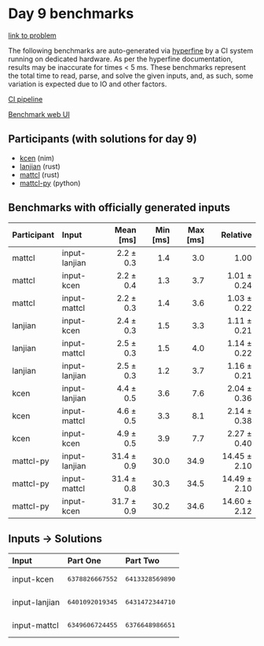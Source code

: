 # Day 9 benchmarks

[link to problem](https://adventofcode.com/2024/day/9)

The following benchmarks are auto-generated via
[hyperfine](https://github.com/sharkdp/hyperfine) by a CI system running on
dedicated hardware. As per the hyperfine documentation, results may be
inaccurate for times < 5 ms. These benchmarks represent the total time to read,
parse, and solve the given inputs, and, as such, some variation is expected due
to IO and other factors.

[CI pipeline](http://ci.papercode.net:8080/teams/main/pipelines/aoc2024)

[Benchmark web UI](https://aoc.ancalagon.black)


## Participants (with solutions for day 9)

- [kcen](https://github.com/kcen/aoc2024) (nim)
- [lanjian](https://github.com/lanjian/aoc-2024) (rust)
- [mattcl](https://github.com/mattcl/aoc2024) (rust)
- [mattcl-py](https://github.com/mattcl/aoc2024-py) (python)


## Benchmarks with officially generated inputs

| Participant | Input | Mean [ms] | Min [ms] | Max [ms] | Relative |
|:---|:---|---:|---:|---:|---:|
| mattcl | input-lanjian | 2.2 ± 0.3 | 1.4 | 3.0 | 1.00 |
| mattcl | input-kcen | 2.2 ± 0.4 | 1.3 | 3.7 | 1.01 ± 0.24 |
| mattcl | input-mattcl | 2.2 ± 0.3 | 1.4 | 3.6 | 1.03 ± 0.22 |
| lanjian | input-kcen | 2.4 ± 0.3 | 1.5 | 3.3 | 1.11 ± 0.21 |
| lanjian | input-mattcl | 2.5 ± 0.3 | 1.5 | 4.0 | 1.14 ± 0.22 |
| lanjian | input-lanjian | 2.5 ± 0.3 | 1.2 | 3.7 | 1.16 ± 0.21 |
| kcen | input-lanjian | 4.4 ± 0.5 | 3.6 | 7.6 | 2.04 ± 0.36 |
| kcen | input-mattcl | 4.6 ± 0.5 | 3.3 | 8.1 | 2.14 ± 0.38 |
| kcen | input-kcen | 4.9 ± 0.5 | 3.9 | 7.7 | 2.27 ± 0.40 |
| mattcl-py | input-lanjian | 31.4 ± 0.9 | 30.0 | 34.9 | 14.45 ± 2.10 |
| mattcl-py | input-mattcl | 31.4 ± 0.8 | 30.3 | 34.5 | 14.49 ± 2.10 |
| mattcl-py | input-kcen | 31.7 ± 0.9 | 30.2 | 34.6 | 14.60 ± 2.12 |


## Inputs -> Solutions

| Input | Part One | Part Two |
|:---|:---|:---|
|input-kcen|<pre>6378826667552</pre>|<pre>6413328569890</pre>|
|input-lanjian|<pre>6401092019345</pre>|<pre>6431472344710</pre>|
|input-mattcl|<pre>6349606724455</pre>|<pre>6376648986651</pre>|